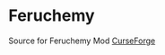 # Feruchemy
Source for Feruchemy Mod
[CurseForge](https://minecraft.curseforge.com/projects/feruchemy)
